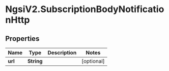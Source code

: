 # NgsiV2.SubscriptionBodyNotificationHttp

## Properties

| Name    | Type       | Description | Notes      |
| ------- | ---------- | ----------- | ---------- |
| **url** | **String** |             | [optional] |
